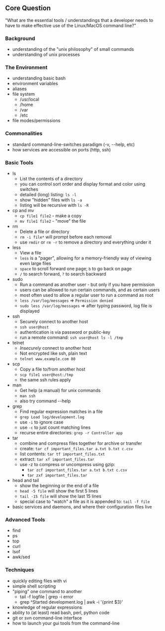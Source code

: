 ## Core Question

"What are the essential tools / understandings that a developer needs to have to make effective use of the Linux/MacOS command line?"

### Background

* understanding of the "unix philosophy" of small commands
* understanding of unix processes

### The Environment

* understanding basic bash
* environment variables
* aliases
* file system
  * /usr/local
  * /home
  * /var
  * /etc
* file modes/permissions

### Commonalities

* standard command-line-switches paradigm (-v, --help, etc)
* how services are accessible on ports (http, ssh)

### Basic Tools

* ls
	* List the contents of a directory
	* you can control sort order and display format and color using switches
	* detailed (long) listing: `ls -l`
	* show "hidden" files with `ls -a`
	* listing will be recursive with `ls -R`
* cp and mv
	* `cp file1 file2` - make a copy
	* `mv file1 file2` - "move" the file
* rm
	* Delete a file or directory
	* `rm -i file*` will prompt before each removal
	* use `rmdir` or `rm -r` to remove a directory and everything under it
* less
	* View a file
	* `less` is a "pager", allowing for a memory-friendly way of viewing even large files
	* `space` to scroll forward one page; `b` to go back on page
	* `/` to search forward, `?` to search backward
* sudo
	* Run a command as another user - but only if you have permission
	* users can be allowed to run certain commands, and as certain users
	* most often used to allow a regular user to run a command as root
	* `less /var/log/messages` => `Permission denied`
	* `sudo less /var/log/messages` => after typing password, log file is displayed
* ssh
	* Securely connect to another host
	* `ssh user@host`
	* authentication is via password or public-key
	* run a remote command: `ssh user@host ls -l /tmp`
* telnet
  	* _Insecurely_ connect to another host
	* Not encrypted like ssh, plain text
	* `telnet www.example.com 80`
* scp
	* Copy a file to/from another host
	* `scp file1 user@host:/tmp`
	* the same ssh rules apply
* man
	* Get help (a manual) for unix commands
	* `man ssh`
	* also try command --help
* grep
	* Find regular expression matches in a file
	* `grep Load log/development.log`
	* use `-i` to ignore case
	* use `-c` to just count matching lines
	* recurse entire directories: `grep -r Controller app`
* tar
	* combine and compress files together for archive or transfer
	* create: `tar cf important_files.tar a.txt b.txt c.csv`
	* list contents: `tar tf important_files.txt`
	* extract: `tar xf important_files.tar`
	* use -z to compress or uncompress using gzip:
		* `tar zcf important_files.tar a.txt b.txt c.csv`
		* `tar zxf important_files.tar`
* head and tail
	* show the beginning or the end of a file
	* `head -5 file` will show the first 5 lines
	* `tail -15 file` will show the last 15 lines
	* special case to "watch" a file as it is appended to: `tail -f file`
* basic services and daemons, and where their configuration files live

### Advanced Tools

* find
* ps
* top
* curl
* lsof
* awk/sed

### Techniques

* quickly editing files with vi
* simple shell scripting
* "piping" one command to another
	* tail -f logfile | grep -i error
	* grep ^Started development.log | awk -i '{print $3}'
* knowledge of regular expressions
* ability to (at least) read bash, perl, python code 
* git or svn command-line interface
* how to launch your gui tools from the command-line